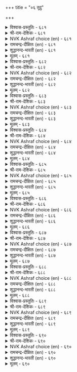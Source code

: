 +++
title = "०६ तूदु"

+++


<details><summary>विश्वास-प्रस्तुतिः - ६८१</summary>

अन्बुडैमै आण्ड्र कुडिप्पिऱत्तल् वेन्दवाम्  
पण्बुडैमै तूदुरैप्पान् पण्बु।       ६८१
</details>

<details><summary>श्री-राम-देशिकः - ६८१</summary>

अधिकारः ६९. दौत्यम्  
बन्धुप्रीतिः कुलीनत्वं राजवाञ्छितसद्गुणाः ।  
अतैर्विशेषणैर्युक्तो दूतो भवितुमर्हति ॥ ६८१॥
</details>

<details><summary>NVK Ashraf choice (en) - ६८१</summary>

०६८१
Kindliness, high birth, and a nature pleasing to kings
Are the qualities of an envoy. *
(Satguru Subramuniyaswami)
</details>

<details><summary>रामचन्द्र-दीक्षितः (en) - ६८१</summary>

681\. aṉpu uṭaimai, āṉṟa kuṭippiṟattal, vēntu avām  
paṇpu uṭaimai,- tūtu uraippāṉ paṇpu.

681\. The characteristics of an ambassador are lovability, noble birth and other qualities which evoke the monarch’s respect.  
</details>

<details><summary>शुद्धानन्द-भारती (en) - ६८१</summary>

1\. அன்புடைமை ஆன்ற குடிப்பிறத்தல் வேந்தவாம்  
பண்புடைமை தூதுரைப்பான் பண்பு.  
Love, noble birth, good courtesy  
Pleasing kings mark true embassy.        681  
</details>

<details><summary>मूलम् - ६८१</summary>

अन्बुडैमै आण्ड्र कुडिप्पिऱत्तल् वेन्दवाम्  
पण्बुडैमै तूदुरैप्पान् पण्बु।       ६८१
</details>

<details><summary>विश्वास-प्रस्तुतिः - ६८२</summary>

अन्बऱिवु आराय्न्द सॊल्वन्मै तूदुरैप्पार्क्कु  
इण्ड्रि यमैयाद मूण्ड्रु।       ६८२
</details>

<details><summary>श्री-राम-देशिकः - ६८२</summary>

विमृश्य वाक्यकथनपाटवं ज्ञानमार्जवम् ।  
राजप्रीतिरिमे दूतो त्रयः स्वाभाविका गुणाः ॥ ६८२॥
</details>

<details><summary>NVK Ashraf choice (en) - ६८२</summary>

०६८२
An envoy's three essentials
Are loyalty, intelligence and sagacious speech.
(P.S. Sundaram)
</details>

<details><summary>रामचन्द्र-दीक्षितः (en) - ६८२</summary>

682\. aṉpu, aṟivu, ārāynta colvaṉmai-tūtu uraippārkku  
iṉṟiyamaiyāta mūṉṟu.

682\. Love, wisdom, ability to talk with full knowledge, are the three indispensable qualities of an ambassador.  
</details>

<details><summary>शुद्धानन्द-भारती (en) - ६८२</summary>

2\. அன்பறிவு ஆராய்ந்த சொல்வன்மை தூதுரைப்பார்க்கு  
இன்றி யமையாத மூன்று.  
Envoys must bear love for their prince  
Knowledge and learned eloquence.        682  
</details>

<details><summary>मूलम् - ६८२</summary>

अन्बऱिवु आराय्न्द सॊल्वन्मै तूदुरैप्पार्क्कु  
इण्ड्रि यमैयाद मूण्ड्रु।       ६८२
</details>

<details><summary>विश्वास-प्रस्तुतिः - ६८३</summary>

नूलारुळ् नूल्वल्लन् आगुदल् वेलारुळ्  
वॆण्ड्रि विनैयुरैप्पान् पण्बु।       ६८३
</details>

<details><summary>श्री-राम-देशिकः - ६८३</summary>

निजराजजयोपायकथनं परभूपतौ ।  
दूतस्य लक्षणं नीतिशास्त्रज्ञत्वं निगद्यते ॥ ६८३॥
</details>

<details><summary>NVK Ashraf choice (en) - ६८३</summary>

०६८३
An envoy should be a scholar among the learned
To succeed among the powerful.
(P.S. Sundaram), (N.V.K. Ashraf)
</details>

<details><summary>रामचन्द्र-दीक्षितः (en) - ६८३</summary>

683\. nūlāruḷ nūl vallaṉ ākutal-vēlāruḷ  
veṉṟi viṉai uraippāṉ paṇpu.

683\. A skilful ambassador who wishes to gain his mission among other monarchs wielding the spear must be more learned than the learned.  
</details>

<details><summary>शुद्धानन्द-भारती (en) - ६८३</summary>

3\. நூலாருள் நூல்வல்லன் ஆகுதல் வேலாருள்  
வென்றி வினையுரைப்பான் பண்பு.  
Savant among savants, he pleads  
Before lanced king, triumphant words.        683  
</details>

<details><summary>मूलम् - ६८३</summary>

नूलारुळ् नूल्वल्लन् आगुदल् वेलारुळ्  
वॆण्ड्रि विनैयुरैप्पान् पण्बु।       ६८३
</details>

<details><summary>विश्वास-प्रस्तुतिः - ६८४</summary>

अऱिवुरु वाराय्न्द कल्विइम् मूण्ड्रन्  
सॆऱिवुडैयान् सॆल्ग विनैक्कु।       ६८४
</details>

<details><summary>श्री-राम-देशिकः - ६८४</summary>

विमर्शसहिता विद्या रूपं स्वाभाविकी मतिः ।  
एतत्त्रितयसम्पन्नो दौत्यकर्म समाचरेत् ॥ ६८४॥
</details>

<details><summary>NVK Ashraf choice (en) - ६८४</summary>

०६८४
Let him go on a mission who has these three:
Wisdom, personality and scholarship. *
(Satguru Subramuniyaswami), (P.S. Sundaram)
</details>

<details><summary>रामचन्द्र-दीक्षितः (en) - ६८४</summary>

684\. aṟivu, uru, ārāynta kalvi, im mūṉṟaṉ  
ceṟivu uṭaiyāṉ celka, viṉaikku.

684\. Only those who have wisdom, personality and mature scholarship must be sent on a mission.  
</details>

<details><summary>शुद्धानन्द-भारती (en) - ६८४</summary>

4\. அறிவுரு ஆராய்ந்த கல்விஇம் மூன்றன்  
செறிவுடையான் செல்க வினைக்கு.  
Who has these three: good form, sense, lore  
Can act as bold ambassador.        684  
</details>

<details><summary>मूलम् - ६८४</summary>

अऱिवुरु वाराय्न्द कल्विइम् मूण्ड्रन्  
सॆऱिवुडैयान् सॆल्ग विनैक्कु।       ६८४
</details>

<details><summary>विश्वास-प्रस्तुतिः - ६८५</summary>

तॊगच् चॊल्लित् तूवाद नीक्कि नगच्चॊल्लि  
नण्ड्रि पयप्पदान् दूदु।       ६८५
</details>

<details><summary>श्री-राम-देशिकः - ६८५</summary>

ग्रथयित्वा बहून् शब्दानपशब्दानपोह्य च ।  
पत्युएमनोऽनुकूलं यो वक्ति दूतः स कथ्यते ॥ ६८५॥
</details>

<details><summary>NVK Ashraf choice (en) - ६८५</summary>

०६८५
An envoy's words should be compact,
Unoffending, pleasant and useful.
(P.S. Sundaram)
</details>

<details><summary>रामचन्द्र-दीक्षितः (en) - ६८५</summary>

685\. tokac colli, tūvāta nīkki, nakac colli,  
naṉṟi payappatu ām-tūtu.

685\. A good ambassador is he who can talk cogently and sweetly and who is not offensive even in saying things that are disagreeable.  
</details>

<details><summary>शुद्धानन्द-भारती (en) - ६८५</summary>

5\. தொகச்சொல்லித் தூவாத நீக்கி நகச்சொல்லி  
நன்றி பயப்பதாம் தூது.  
Not harsh, the envoy's winsome ways  
Does good by pleasant words concise.        685  
</details>

<details><summary>मूलम् - ६८५</summary>

तॊगच् चॊल्लित् तूवाद नीक्कि नगच्चॊल्लि  
नण्ड्रि पयप्पदान् दूदु।       ६८५
</details>

<details><summary>विश्वास-प्रस्तुतिः - ६८६</summary>

कट्रुक्कण् अञ्जान् सॆलच्चॊल्लिक् कालत्ताल्  
तक्कदु अऱिवदाम् तूदु।       ६८६
</details>

<details><summary>श्री-राम-देशिकः - ६८६</summary>

नितीज्ञाः स्फुटवक्ता च धैर्यवान् रिपुसन्निधौ ।  
कालानुकूलप्रज्ञावन् दूतः स्यात् शास्त्रसम्मतः ॥ ६८६॥
</details>

<details><summary>NVK Ashraf choice (en) - ६८६</summary>

०६८६
An envoy should be well-read, fearless, persuasive,
And know what fits the occasion. *
(P.S. Sundaram), (M.S. Poornalingam Pillai)
</details>

<details><summary>रामचन्द्र-दीक्षितः (en) - ६८६</summary>

686\. kaṟṟu, kaṇ añcāṉ, celac colli, kālattāl  
takkatu aṟivatu ām-tūtu.

686\. The envoy must be learned, fearless, persuasive and expedient.  
</details>

<details><summary>शुद्धानन्द-भारती (en) - ६८६</summary>

6\. கற்றுக்கண் அஞ்சான் செலச்சொல்லிக் காலத்தால்  
தக்கது அறிவதாம் தூது.  
Learned; fearless, the envoy tends  
Convincing words which time demands.        686  
</details>

<details><summary>मूलम् - ६८६</summary>

कट्रुक्कण् अञ्जान् सॆलच्चॊल्लिक् कालत्ताल्  
तक्कदु अऱिवदाम् तूदु।       ६८६
</details>

<details><summary>विश्वास-प्रस्तुतिः - ६८७</summary>

कडनऱिन्दु कालङ् गरुदि इडनऱिन्दु  
ऎण्णि उरैप्पान् तलै।       ६८७
</details>

<details><summary>श्री-राम-देशिकः - ६८७</summary>

कर्तव्यार्थपरिज्ञाता तत्कृतौ देशकालवित् ।  
विमृश्य कथनीयार्थवक्ता स्याद् दूतसत्तमः ॥ ६८७॥
</details>

<details><summary>NVK Ashraf choice (en) - ६८७</summary>

०६८७
The best know their mission, bide their time,
Wait for the occasion and think before speaking.
(N.V.K. Ashraf)
</details>

<details><summary>रामचन्द्र-दीक्षितः (en) - ६८७</summary>

687\. kaṭaṉ aṟintu, kālam karuti, iṭaṉ aṟintu,  
eṇṇi, uraippāṉ talai.

687\. The best envoy states his case convincingly knowing his duty at the proper time and place.  
</details>

<details><summary>शुद्धानन्द-भारती (en) - ६८७</summary>

7\. கடனறிந்து காலம் கருதி இடனறிந்து  
எண்ணி உரைப்பான் தலை.  
Knowing duty time and place  
The envoy employs mature phrase.        687  
</details>

<details><summary>मूलम् - ६८७</summary>

कडनऱिन्दु कालङ् गरुदि इडनऱिन्दु  
ऎण्णि उरैप्पान् तलै।       ६८७
</details>

<details><summary>विश्वास-प्रस्तुतिः - ६८८</summary>

तूय्मै तुणैमै तुणिवुडैमै इम्मूण्ड्रिन्  
वाय्मै वऴियुरैप्पान् पण्बु।       ६८८
</details>

<details><summary>श्री-राम-देशिकः - ६८८</summary>

अर्थकामोष्वनासक्तिः सर्वदा साह्यकारिता ।  
मनोदार्ढ्य च दूतानां लक्षणं प्रोच्यते बुधैः ॥ ६८८॥
</details>

<details><summary>NVK Ashraf choice (en) - ६८८</summary>

०६८८
A truthful messenger should have these three qualities:
Goodness, friendliness and boldness.
(N.V.K. Ashraf)
</details>

<details><summary>रामचन्द्र-दीक्षितः (en) - ६८८</summary>

688\. tūymai, tuṇaimai, tuṇivu uṭaimai, im mūṉṟiṉ  
vāymai-vaḻi uraippāṉ paṇpu.

688\. The qualifications of a true envoy are morality, loyalty to his monarch and courage.  
</details>

<details><summary>शुद्धानन्द-भारती (en) - ६८८</summary>

8\. தூய்மை துணைமை துணிவுடைமை இம்மூன்றின்  
வாய்மை வழியுரைப்பான் பண்பு.  
The true envoy of three virtues  
Is pure helpful and bold in views.        688  
</details>

<details><summary>मूलम् - ६८८</summary>

तूय्मै तुणैमै तुणिवुडैमै इम्मूण्ड्रिन्  
वाय्मै वऴियुरैप्पान् पण्बु।       ६८८
</details>

<details><summary>विश्वास-प्रस्तुतिः - ६८९</summary>

विडुमाट्रम् वेन्दर्क्कु उरैप्पान् वडुमाट्रम्  
वाय्सेरा वन्ग णवन्।       ६८९
</details>

<details><summary>श्री-राम-देशिकः - ६८९</summary>

देहवाक्यं प्रमाद्यापि न बूयोद्योऽरिसन्निधौ ।  
राजवार्तामन्यराज्ञि वक्तुं युक्तः स एव हि ॥ ६८९॥
</details>

<details><summary>NVK Ashraf choice (en) - ६८९</summary>

०६८९
A king's herald will not even negligently
Utter words that leave a stain.
(P.S. Sundaram)
</details>

<details><summary>रामचन्द्र-दीक्षितः (en) - ६८९</summary>

689\. viṭu māṟṟam vēntarkku uraippāṉ-vaṭu māṟṟam  
vāy cōrā vaṉkaṇavaṉ.

689\. He who does not falter even when faced with personal danger is fit to deliver his king’s message.  
</details>

<details><summary>शुद्धानन्द-भारती (en) - ६८९</summary>

9\. விடுமாற்றம் வேந்தர்க்கு உரைப்பான் வடுமாற்றம் -  
வாய்சோரா வன்க ணவன்.  
The envoy who ports the king's message  
Has flawless words and heart's courage.        689  
</details>

<details><summary>मूलम् - ६८९</summary>

विडुमाट्रम् वेन्दर्क्कु उरैप्पान् वडुमाट्रम्  
वाय्सेरा वन्ग णवन्।       ६८९
</details>

<details><summary>विश्वास-प्रस्तुतिः - ६९०</summary>

इऱुदि पयप्पिनुम् ऎञ्जादु इऱैवऱ्कु  
उऱुदि पयप्पदाम् तूदु।       ६९०
</details>

<details><summary>श्री-राम-देशिकः - ६९०</summary>

शत्रुबाधामवाप्तोऽपि निर्भयः शत्रुमन्निधौ ।  
प्रतिप्रभाववक्ता यः तं दूतं ब्रुवते बुधाः ॥ ६९०॥
</details>

<details><summary>NVK Ashraf choice (en) - ६९०</summary>

०६९०
A brave envoy braves his life to safeguard
The ruler's interests at any cost. *
(J. Narayanaswamy)
</details>

<details><summary>रामचन्द्र-दीक्षितः (en) - ६९०</summary>

690\. iṟuti payappiṉum, eñcātu, iṟaivaṟku  
uṟuti payappatu ām-tūtu.

690\. A true envoy delivers his message even at the risk of death.  
</details>

<details><summary>शुद्धानन्द-भारती (en) - ६९०</summary>

10\. இறுதி பயப்பினும் எஞ்சாது இறைவர்க்கு  
உறுதி பயப்பதாம் தூது.  
Braving death the bold envoy  
Assures his king's safety and joy.        690  
</details>

<details><summary>मूलम् - ६९०</summary>

इऱुदि पयप्पिनुम् ऎञ्जादु इऱैवऱ्कु  
उऱुदि पयप्पदाम् तूदु।       ६९०
</details>
